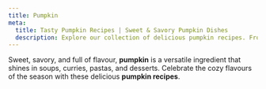 ```yaml
---
title: Pumpkin
meta:
  title: Tasty Pumpkin Recipes | Sweet & Savory Pumpkin Dishes
  description: Explore our collection of delicious pumpkin recipes. From warming soups and curries to pies and desserts - discover creative ways to cook with this versatile ingredient.
---
```


Sweet, savory, and full of flavour, **pumpkin** is a versatile ingredient that shines in soups, curries, pastas, and desserts. Celebrate the cozy flavours of the season with these delicious **pumpkin recipes**.
